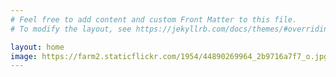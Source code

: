 ```yaml
---
# Feel free to add content and custom Front Matter to this file.
# To modify the layout, see https://jekyllrb.com/docs/themes/#overriding-theme-defaults

layout: home
image: https://farm2.staticflickr.com/1954/44890269964_2b9716a7f7_o.jpg
---
```

